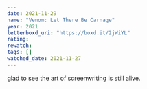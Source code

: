 ```yaml
---
date: 2021-11-29
name: "Venom: Let There Be Carnage"
year: 2021
letterboxd_uri: "https://boxd.it/2jWiYL"
rating: 
rewatch: 
tags: []
watched_date: 2021-11-27
---
```


glad to see the art of screenwriting is still alive.
